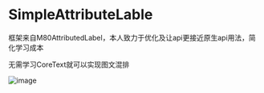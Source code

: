 # SimpleAttributeLable


框架来自M80AttributedLabel，本人致力于优化及让api更接近原生api用法，简化学习成本

无需学习CoreText就可以实现图文混排

 ![image](https://github.com/zhuochenming/SimpleAttributeLable/blob/master/SimpleAttributeLable/sc.png)
